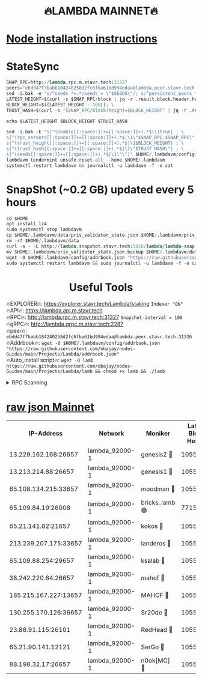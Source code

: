 <h1 align="center"> 🔥LAMBDA MAINNET🔥</h1>


[Node installation instructions](https://github.com/obajay/nodes-Guides/tree/main/Projects/Lambda)
=


# StateSync
```python
SNAP_RPC=http://lambda.rpc.m.stavr.tech:31327
peers="ebdd47f7babb184240258d2fc6fba61bd994edaa@lambda.peer.stavr.tech:31326" 
sed -i.bak -e "s/^seeds *=.*/seeds = \"$SEEDS\"/; s/^persistent_peers *=.*/persistent_peers = \"$PEERS\"/" $HOME/.lambdavm/config/config.toml
LATEST_HEIGHT=$(curl -s $SNAP_RPC/block | jq -r .result.block.header.height); \
BLOCK_HEIGHT=$((LATEST_HEIGHT - 100)); \
TRUST_HASH=$(curl -s "$SNAP_RPC/block?height=$BLOCK_HEIGHT" | jq -r .result.block_id.hash)

echo $LATEST_HEIGHT $BLOCK_HEIGHT $TRUST_HASH

sed -i.bak -E "s|^(enable[[:space:]]+=[[:space:]]+).*$|\1true| ; \
s|^(rpc_servers[[:space:]]+=[[:space:]]+).*$|\1\"$SNAP_RPC,$SNAP_RPC\"| ; \
s|^(trust_height[[:space:]]+=[[:space:]]+).*$|\1$BLOCK_HEIGHT| ; \
s|^(trust_hash[[:space:]]+=[[:space:]]+).*$|\1\"$TRUST_HASH\"| ; \
s|^(seeds[[:space:]]+=[[:space:]]+).*$|\1\"\"|" $HOME/.lambdavm/config/config.toml
lambdavm tendermint unsafe-reset-all --home $HOME/.lambdavm
systemctl restart lambdavm && journalctl -u lambdavm -f -o cat

```
# SnapShot (~0.2 GB) updated every 5 hours
```python
cd $HOME
apt install lz4
sudo systemctl stop lambdavm
cp $HOME/.lambdavm/data/priv_validator_state.json $HOME/.lambdavm/priv_validator_state.json.backup
rm -rf $HOME/.lambdavm/data
curl -o - -L http://lambda.snapshot.stavr.tech:5016/lambda/lambda-snap.tar.lz4 | lz4 -c -d - | tar -x -C $HOME/.lambdavm --strip-components 2
mv $HOME/.lambdavm/priv_validator_state.json.backup $HOME/.lambdavm/data/priv_validator_state.json
wget -O $HOME/.lambdavm/config/addrbook.json "https://raw.githubusercontent.com/obajay/nodes-Guides/main/Projects/Lambda/addrbook.json"
sudo systemctl restart lambdavm && sudo journalctl -u lambdavm -f -o cat
```
 <h1 align="center"> Useful Tools</h1>

🔥EXPLORER🔥:      https://explorer.stavr.tech/Lambda/staking	        `Indexer "ON"` \
🔥API🔥: 			 		 https://lambda.api.m.stavr.tech \
🔥RPC🔥:           http://lambda.rpc.m.stavr.tech:31327	              `Snapshot-interval = 100` \
🔥gRPC🔥:          http://lambda.grpc.m.stavr.tech:2287 \
🔥peer🔥:					 `ebdd47f7babb184240258d2fc6fba61bd994edaa@lambda.peer.stavr.tech:31326` \
🔥Addrbook🔥:    ```wget -O $HOME/.lambdavm/config/addrbook.json "https://raw.githubusercontent.com/obajay/nodes-Guides/main/Projects/Lambda/addrbook.json"``` \
🔥Auto_install script🔥: ```wget -O lamb https://raw.githubusercontent.com/obajay/nodes-Guides/main/Projects/Lambda/lamb && chmod +x lamb && ./lamb```


<details>
<summary>RPC Scanning</summary>

<h2 align="center"> We scan nodes in real time every 4 hours. And we provide the final result of RPC endpoints.
We cannot influence the operation of these nodes in any way. </h2>


```python
If Voting Power is higher than 0 --> then the Node is a validator of the network and may be subject to attack and be a potential threat to the chain.
```
```python
We marked such validators with a red symbol
```

</details>

[raw json Mainnet](https://rpc-check.lambm.stavr.tech/lambm/rpc-lambm-result.json)
=


<table><tr><th>IP-Address</th><th>Network</th><th>Moniker</th><th>Latest Block Height</th><th>Earliest Block Height</th><th>Catching Up</th><th>Tx Index</th><th>Voting Power</th><th>Scan Time</th></tr><tr><td>13.229.162.168:26657</td><td>lambda_92000-1</td><td>genesis2 🔴</td><td>10558364</td><td>1</td><td>False</td><td>on</td><td>16646650</td><td>2023-12-15T14:39:32.478521558UTC</td></tr><tr><td>13.213.214.88:26657</td><td>lambda_92000-1</td><td>genesis1 🔴</td><td>10558365</td><td>1</td><td>False</td><td>on</td><td>107835</td><td>2023-12-15T14:39:37.572907186UTC</td></tr><tr><td>65.108.134.215:33657</td><td>lambda_92000-1</td><td>moodman 🔴</td><td>10558366</td><td>632001</td><td>False</td><td>off</td><td>1070005</td><td>2023-12-15T14:39:42.672655909UTC</td></tr><tr><td>65.109.84.19:26008</td><td>lambda_92000-1</td><td>bricks_lamb 🟢</td><td>7715743</td><td>7581001</td><td>False</td><td>on</td><td>0</td><td>2023-12-15T14:39:49.371701191UTC</td></tr><tr><td>65.21.141.82:21657</td><td>lambda_92000-1</td><td>kokos 🔴</td><td>10558365</td><td>7716001</td><td>False</td><td>off</td><td>546765</td><td>2023-12-15T14:39:39.969339916UTC</td></tr><tr><td>213.239.207.175:33657</td><td>lambda_92000-1</td><td>landeros 🔴</td><td>10558362</td><td>8136001</td><td>False</td><td>off</td><td>936537</td><td>2023-12-15T14:39:26.770135393UTC</td></tr><tr><td>65.109.88.254:29657</td><td>lambda_92000-1</td><td>ksalab 🔴</td><td>10558366</td><td>8715001</td><td>False</td><td>on</td><td>502767</td><td>2023-12-15T14:39:43.408333883UTC</td></tr><tr><td>38.242.220.64:26657</td><td>lambda_92000-1</td><td>mahof 🔴</td><td>10558361</td><td>10131001</td><td>False</td><td>off</td><td>770350</td><td>2023-12-15T14:39:22.088347808UTC</td></tr><tr><td>185.215.167.227:13657</td><td>lambda_92000-1</td><td>MAHOF 🔴</td><td>10558365</td><td>10134001</td><td>False</td><td>on</td><td>2051510</td><td>2023-12-15T14:39:36.267839414UTC</td></tr><tr><td>130.255.170.126:36657</td><td>lambda_92000-1</td><td>Sr20de 🔴</td><td>10558362</td><td>10353001</td><td>False</td><td>off</td><td>671409</td><td>2023-12-15T14:39:27.179482355UTC</td></tr><tr><td>23.88.91.115:26101</td><td>lambda_92000-1</td><td>RedHead 🔴</td><td>10558362</td><td>10458362</td><td>False</td><td>off</td><td>553202</td><td>2023-12-15T14:39:27.407373155UTC</td></tr><tr><td>65.21.90.141:12121</td><td>lambda_92000-1</td><td>SerGo 🔴</td><td>10558366</td><td>10458366</td><td>False</td><td>off</td><td>10531638</td><td>2023-12-15T14:39:43.815834441UTC</td></tr><tr><td>88.198.32.17:26657</td><td>lambda_92000-1</td><td>n0ok[MC] 🔴</td><td>10558367</td><td>10458367</td><td>False</td><td>off</td><td>1578630</td><td>2023-12-15T14:39:48.916124836UTC</td></tr></table>
